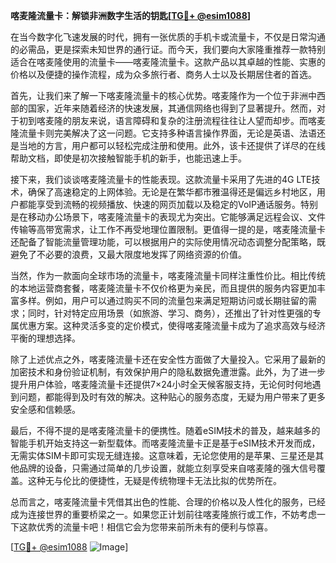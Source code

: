 **喀麦隆流量卡：解锁非洲数字生活的钥匙[[TG💪+ @esim1088](https://t.me/s/esim1088)]**

在当今数字化飞速发展的时代，拥有一张优质的手机卡或流量卡，不仅是日常沟通的必需品，更是探索未知世界的通行证。而今天，我们要向大家隆重推荐一款特别适合在喀麦隆使用的流量卡——喀麦隆流量卡。这款产品以其卓越的性能、实惠的价格以及便捷的操作流程，成为众多旅行者、商务人士以及长期居住者的首选。

首先，让我们来了解一下喀麦隆流量卡的核心优势。喀麦隆作为一个位于非洲中西部的国家，近年来随着经济的快速发展，其通信网络也得到了显著提升。然而，对于初到喀麦隆的朋友来说，语言障碍和复杂的注册流程往往让人望而却步。而喀麦隆流量卡则完美解决了这一问题。它支持多种语言操作界面，无论是英语、法语还是当地的方言，用户都可以轻松完成注册和使用。此外，该卡还提供了详尽的在线帮助文档，即使是初次接触智能手机的新手，也能迅速上手。

接下来，我们谈谈喀麦隆流量卡的性能表现。这款流量卡采用了先进的4G LTE技术，确保了高速稳定的上网体验。无论是在繁华都市雅温得还是偏远乡村地区，用户都能享受到流畅的视频播放、快速的网页加载以及稳定的VoIP通话服务。特别是在移动办公场景下，喀麦隆流量卡的表现尤为突出。它能够满足远程会议、文件传输等高带宽需求，让工作不再受地理位置限制。更值得一提的是，喀麦隆流量卡还配备了智能流量管理功能，可以根据用户的实际使用情况动态调整分配策略，既避免了不必要的浪费，又最大限度地发挥了网络资源的价值。

当然，作为一款面向全球市场的流量卡，喀麦隆流量卡同样注重性价比。相比传统的本地运营商套餐，喀麦隆流量卡不仅价格更为亲民，而且提供的服务内容更加丰富多样。例如，用户可以通过购买不同的流量包来满足短期访问或长期驻留的需求；同时，针对特定应用场景（如旅游、学习、商务），还推出了针对性更强的专属优惠方案。这种灵活多变的定价模式，使得喀麦隆流量卡成为了追求高效与经济平衡的理想选择。

除了上述优点之外，喀麦隆流量卡还在安全性方面做了大量投入。它采用了最新的加密技术和身份验证机制，有效保护用户的隐私数据免遭泄露。此外，为了进一步提升用户体验，喀麦隆流量卡还提供7×24小时全天候客服支持，无论何时何地遇到问题，都能得到及时有效的解决。这种贴心的服务态度，无疑为用户带来了更多安全感和信赖感。

最后，不得不提的是喀麦隆流量卡的便携性。随着eSIM技术的普及，越来越多的智能手机开始支持这一新型载体。而喀麦隆流量卡正是基于eSIM技术开发而成，无需实体SIM卡即可实现无缝连接。这意味着，无论您使用的是苹果、三星还是其他品牌的设备，只需通过简单的几步设置，就能立刻享受来自喀麦隆的强大信号覆盖。这种无与伦比的便捷性，无疑是传统物理卡无法比拟的优势所在。

总而言之，喀麦隆流量卡凭借其出色的性能、合理的价格以及人性化的服务，已经成为连接世界的重要桥梁之一。如果您正计划前往喀麦隆旅行或工作，不妨考虑一下这款优秀的流量卡吧！相信它会为您带来前所未有的便利与惊喜。

[[TG💪+ @esim1088](https://t.me/s/esim1088) ![Image](https://i.postimg.cc/4NQfJmqS/Snipaste-2025-05-13-00-14-12.png)]